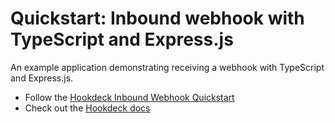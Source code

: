 # Quickstart: Inbound webhook with TypeScript and Express.js

An example application demonstrating receiving a webhook with TypeScript and
Express.js.

- Follow the [Hookdeck Inbound Webhook Quickstart](#)
- Check out the [Hookdeck docs](https://hookdeck.com/docs)
